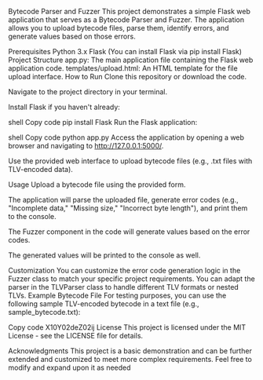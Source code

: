 Bytecode Parser and Fuzzer
This project demonstrates a simple Flask web application that serves as a Bytecode Parser and Fuzzer. The application allows you to upload bytecode files, parse them, identify errors, and generate values based on those errors.

Prerequisites
Python 3.x
Flask (You can install Flask via pip install Flask)
Project Structure
app.py: The main application file containing the Flask web application code.
templates/upload.html: An HTML template for the file upload interface.
How to Run
Clone this repository or download the code.

Navigate to the project directory in your terminal.

Install Flask if you haven't already:

shell
Copy code
pip install Flask
Run the Flask application:

shell
Copy code
python app.py
Access the application by opening a web browser and navigating to http://127.0.0.1:5000/.

Use the provided web interface to upload bytecode files (e.g., .txt files with TLV-encoded data).

Usage
Upload a bytecode file using the provided form.

The application will parse the uploaded file, generate error codes (e.g., "Incomplete data," "Missing size," "Incorrect byte length"), and print them to the console.

The Fuzzer component in the code will generate values based on the error codes.

The generated values will be printed to the console as well.

Customization
You can customize the error code generation logic in the Fuzzer class to match your specific project requirements.
You can adapt the parser in the TLVParser class to handle different TLV formats or nested TLVs.
Example Bytecode File
For testing purposes, you can use the following sample TLV-encoded bytecode in a text file (e.g., sample_bytecode.txt):

Copy code
X10Y02deZ02ij
License
This project is licensed under the MIT License - see the LICENSE file for details.

Acknowledgments
This project is a basic demonstration and can be further extended and customized to meet more complex requirements. Feel free to modify and expand upon it as needed